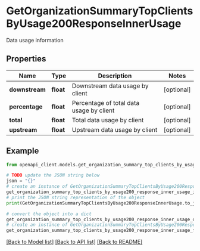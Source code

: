 # GetOrganizationSummaryTopClientsByUsage200ResponseInnerUsage

Data usage information

## Properties

Name | Type | Description | Notes
------------ | ------------- | ------------- | -------------
**downstream** | **float** | Downstream data usage by client | [optional] 
**percentage** | **float** | Percentage of total data usage by client | [optional] 
**total** | **float** | Total data usage by client | [optional] 
**upstream** | **float** | Upstream data usage by client | [optional] 

## Example

```python
from openapi_client.models.get_organization_summary_top_clients_by_usage200_response_inner_usage import GetOrganizationSummaryTopClientsByUsage200ResponseInnerUsage

# TODO update the JSON string below
json = "{}"
# create an instance of GetOrganizationSummaryTopClientsByUsage200ResponseInnerUsage from a JSON string
get_organization_summary_top_clients_by_usage200_response_inner_usage_instance = GetOrganizationSummaryTopClientsByUsage200ResponseInnerUsage.from_json(json)
# print the JSON string representation of the object
print(GetOrganizationSummaryTopClientsByUsage200ResponseInnerUsage.to_json())

# convert the object into a dict
get_organization_summary_top_clients_by_usage200_response_inner_usage_dict = get_organization_summary_top_clients_by_usage200_response_inner_usage_instance.to_dict()
# create an instance of GetOrganizationSummaryTopClientsByUsage200ResponseInnerUsage from a dict
get_organization_summary_top_clients_by_usage200_response_inner_usage_from_dict = GetOrganizationSummaryTopClientsByUsage200ResponseInnerUsage.from_dict(get_organization_summary_top_clients_by_usage200_response_inner_usage_dict)
```
[[Back to Model list]](../README.md#documentation-for-models) [[Back to API list]](../README.md#documentation-for-api-endpoints) [[Back to README]](../README.md)


